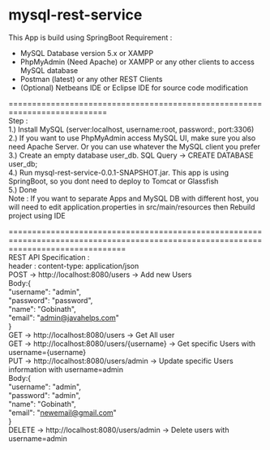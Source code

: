 # mysql-rest-service
This App is build using SpringBoot
Requirement :
- MySQL Database version 5.x or XAMPP
- PhpMyAdmin (Need Apache) or XAMPP or any other clients to access MySQL database
- Postman (latest) or any other REST Clients
- (Optional) Netbeans IDE or Eclipse IDE for source code modification

===========================================================================  
Step :  
1.) Install MySQL (server:localhost, username:root, password:, port:3306)  
2.) If you want to use PhpMyAdmin access MySQL UI, make sure you also need Apache Server. Or you can use whatever the MySQL client you prefer  
3.) Create an empty database user_db. SQL Query -> CREATE DATABASE user_db;  
4.) Run mysql-rest-service-0.0.1-SNAPSHOT.jar. This app is using SpringBoot, so you dont need to deploy to Tomcat or Glassfish  
5.) Done  
Note : If you want to separate Apps and MySQL DB with different host, you will need to edit application.properties in src/main/resources then Rebuild project using IDE  

=====================================================================================================================================  
REST API Specification :  
header : content-type: application/json  
POST -> http://localhost:8080/users -> Add new Users  
Body:{  
 "username": "admin",  
 "password": "password",  
 "name": "Gobinath",  
 "email": "admin@javahelps.com"  
}  
GET -> http://localhost:8080/users -> Get All user  
GET -> http://localhost:8080/users/{username} -> Get specific Users with username={username}  
PUT -> http://localhost:8080/users/admin -> Update specific Users information with username=admin  
Body:{  
 "username": "admin",  
 "password": "admin",  
 "name": "Gobinath",  
 "email": "newemail@gmail.com"  
}  
DELETE -> http://localhost:8080/users/admin -> Delete users with username=admin  
